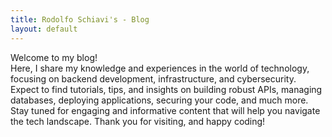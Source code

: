 ```yaml
---
title: Rodolfo Schiavi's - Blog
layout: default
---
```


<div class="text-5xl text-justify">
Welcome to my blog! 
</div>
<div class="text-5xl text-center">
Here, I share my knowledge and experiences in the world of technology, focusing on backend development, infrastructure, and cybersecurity. 
<br>
Expect to find tutorials, tips, and insights on building robust APIs, managing databases, deploying applications, securing your code, and much more. 
<br>
Stay tuned for engaging and informative content that will help you navigate the tech landscape. Thank you for visiting, and happy coding!
</div>
